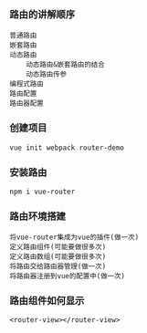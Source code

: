 ### 路由的讲解顺序
    普通路由
    嵌套路由
    动态路由
        动态路由&嵌套路由的结合
        动态路由传参
    编程式路由
    路由配置
    路由器配置

### 创建项目
    vue init webpack router-demo

### 安装路由
    npm i vue-router

### 路由环境搭建
    将vue-router集成为vue的插件(做一次)
    定义路由组件(可能要做很多次)
    定义路由数组(可能要做很多次)
    将路由交给路由器管理(做一次)
    将路由器注册到vue的配置中(做一次)

### 路由组件如何显示
    <router-view></router-view>
